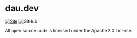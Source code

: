 # dau.dev

[![Site](https://img.shields.io/badge/site-dau.dev-red)](https://dau.dev)
![GitHub](https://img.shields.io/github/license/dau-dev/.github)


All open source code is licensed under the Apache 2.0 License.


